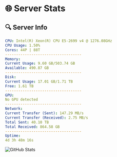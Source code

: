# 🌐 Server Stats
## 🔍 Server Info
```yaml
CPU: Intel(R) Xeon(R) CPU E5-2699 v4 @ 1276.08GHz
CPU Usage: 1.50%
Cores: 44P | 88T
-----------------------------------
Memory:
Current Usage: 9.60 GB/503.74 GB
Available: 490.87 GB
-----------------------------------
Disk:
Current Usage: 17.01 GB/1.71 TB
Free: 1.61 TB
-----------------------------------
GPU:
No GPU detected
-----------------------------------
Network:
Current Transfer (Sent): 147.29 MB/s
Current Transfer (Received): 2.75 MB/s
Total Sent: 40.10 TB
Total Received: 864.58 GB
-----------------------------------
Uptime:
4d 3h 48m 16s
```
![GitHub Stats](https://img.shields.io/badge/Updated-2025-02-12_02:31:34-blue)